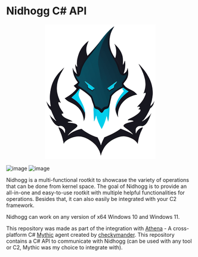 # Nidhogg C# API

<p align="center">
  <img alt="Logo" src="./images/logo.png">
</p>

![image](https://img.shields.io/badge/C%2B%2B-00599C?style=for-the-badge&logo=c%2B%2B&logoColor=white) ![image](https://img.shields.io/badge/Windows-0078D6?style=for-the-badge&logo=windows&logoColor=white)

Nidhogg is a multi-functional rootkit to showcase the variety of operations that can be done from kernel space. The goal of Nidhogg is to provide an all-in-one and easy-to-use rootkit with multiple helpful functionalities for operations. Besides that, it can also easily be integrated with your C2 framework.

Nidhogg can work on any version of x64 Windows 10 and Windows 11.

This repository was made as part of the integration with [Athena](https://github.com/MythicAgents/Athena) - A cross-platform C# [Mythic](https://github.com/its-a-feature/Mythic) agent created by [checkymander](https://github.com/checkymander). This repository contains a C# API to communicate with Nidhogg (can be used with any tool or C2, Mythic was my choice to integrate with).
